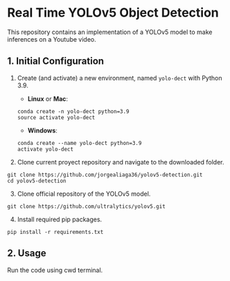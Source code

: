 # Real Time YOLOv5 Object Detection 

This repository contains an implementation of a YOLOv5 model to make inferences on a Youtube video.

## 1. Initial Configuration

1. Create (and activate) a new environment, named `yolo-dect` with Python 3.9.

	- __Linux__ or __Mac__: 
	```
	conda create -n yolo-dect python=3.9
	source activate yolo-dect
	```
	- __Windows__: 
	```
	conda create --name yolo-dect python=3.9
	activate yolo-dect
	```

2. Clone current proyect repository and navigate to the downloaded folder.
```
git clone https://github.com/jorgealiaga36/yolov5-detection.git
cd yolov5-detection
```

3. Clone official repository of the YOLOv5 model.
```
git clone https://github.com/ultralytics/yolov5.git
```

4. Install required pip packages.
```
pip install -r requirements.txt
```

## 2. Usage

Run the code using cwd terminal.



